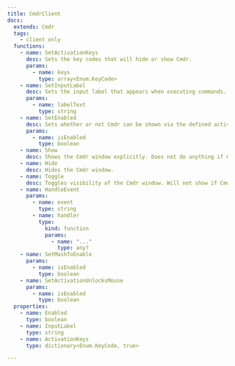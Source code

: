 ```yaml
---
title: CmdrClient
docs:
  extends: Cmdr
  tags:
    - client only
  functions:
    - name: SetActivationKeys
      desc: Sets the key codes that will hide or show Cmdr.
      params:
        - name: keys
          type: array<Enum.KeyCode>
    - name: SetInputLabel
      desc: Sets the input label that appears when executing commands. This is useful for a quick way to tell what game you're playing in a universe game, and what your current working instance is.
      params:
        - name: labelText
          type: string
    - name: SetEnabled
      desc: Sets whether or not Cmdr can be shown via the defined activation keys. Useful for when you want users to need to opt-in to show the console in a settings menu.
      params:
        - name: isEnabled
          type: boolean
    - name: Show
      desc: Shows the Cmdr window explicitly. Does not do anything if Cmdr is not enabled.
    - name: Hide
      desc: Hides the Cmdr window.
    - name: Toggle
      desc: Toggles visibility of the Cmdr window. Will not show if Cmdr is not enabled.
    - name: HandleEvent
      params:
        - name: event
          type: string
        - name: handler
          type:
            kind: function
            params:
              - name: "..."
                type: any?
    - name: SetMashToEnable
      params:
        - name: isEnabled
          type: boolean
    - name: SetActivationUnlocksMouse
      params:
        - name: isEnabled
          type: boolean
  properties:
    - name: Enabled
      type: boolean
    - name: InputLabel
      type: string
    - name: ActivationKeys
      type: dictionary<Enum.KeyCode, true>

---
```


<ApiDocs />